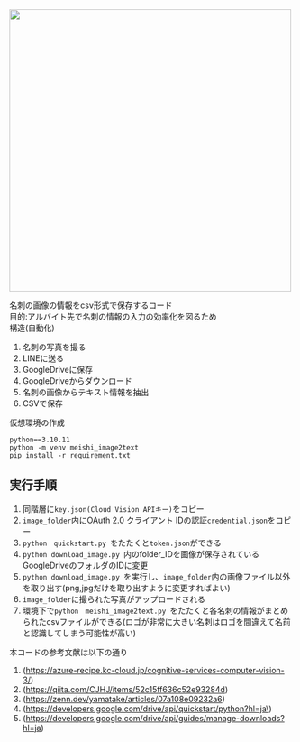 
<img src="https://github.com/yut8a/meishi_image2text/assets/92322168/e66f3bb6-c116-4d53-946f-fa7f96a0a91c" width="500">

名刺の画像の情報をcsv形式で保存するコード\
目的:アルバイト先で名刺の情報の入力の効率化を図るため\
構造(自動化)
1. 名刺の写真を撮る
2. LINEに送る
3. GoogleDriveに保存
4. GoogleDriveからダウンロード
5. 名刺の画像からテキスト情報を抽出
6. CSVで保存

仮想環境の作成
```
python==3.10.11
python -m venv meishi_image2text
pip install -r requirement.txt
```
## 実行手順
1. 同階層に`key.json(Cloud Vision APIキー)`をコピー
2. `image_folder`内にOAuth 2.0 クライアント IDの認証`credential.json`をコピー
3. `python　quickstart.py `をたたくと`token.json`ができる
4. `python download_image.py `内のfolder_IDを画像が保存されているGoogleDriveのフォルダのIDに変更
5. `python download_image.py `を実行し、`image_folder`内の画像ファイル以外を取り出す(png,jpgだけを取り出すように変更すればよい)
6. `image_folder`に撮られた写真がアップロードされる
7. 環境下で`python　meishi_image2text.py `をたたくと各名刺の情報がまとめられたcsvファイルができる(ロゴが非常に大きい名刺はロゴを間違えて名前と認識してしまう可能性が高い)

本コードの参考文献は以下の通り

1. (https://azure-recipe.kc-cloud.jp/cognitive-services-computer-vision-3/)
2. (https://qiita.com/CJHJ/items/52c15ff636c52e93284d)
3. (https://zenn.dev/yamatake/articles/07a108e09232a6)
4. (https://developers.google.com/drive/api/quickstart/python?hl=ja\)
5. (https://developers.google.com/drive/api/guides/manage-downloads?hl=ja)

